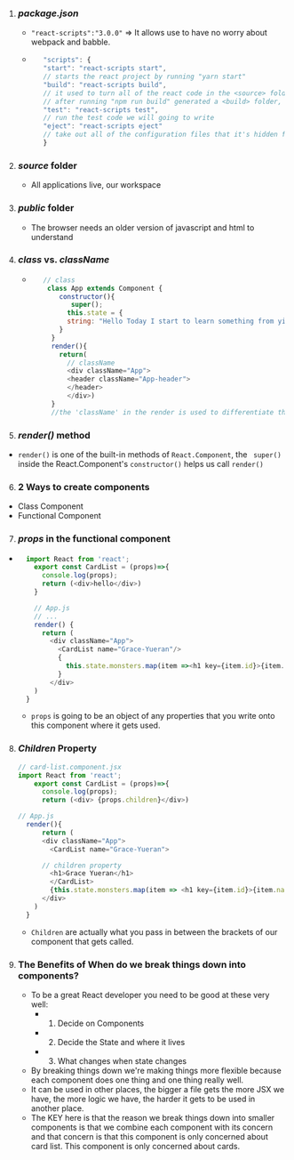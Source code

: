 1. ### *package.json*
   -  ```"react-scripts":"3.0.0"``` =>  It allows use to have no worry about webpack and babble.
   - ```javascript
        "scripts": {
        "start": "react-scripts start",
        // starts the react project by running "yarn start"
        "build": "react-scripts build",
        // it used to turn all of the react code in the <source> folder into that version the browser to understand and put it inside of this <public> folder,
        // after running "npm run build" generated a <build> folder, this is the place ready to be deployed and be displayed to the outside users.
        "test": "react-scripts test",
        // run the test code we will going to write
        "eject": "react-scripts eject"
        // take out all of the configuration files that it's hidden from us from Babble and webpack in case wwe will manage it ourselves.
        }
      ```
2. ### *source* folder
    - All applications live, our workspace
3. ### *public* folder
    - The browser needs an older version of javascript and html to understand

4. ### *class* vs. *className*
   - ```javascript
        // class
         class App extends Component {
            constructor(){
               super();
              this.state = {
              string: "Hello Today I start to learn something from yihua's teaching"
            }
          }
          render(){
            return(
              // className
              <div className="App">
              <header className="App-header">
              </header>
              </div>)
          }
          //the 'className' in the render is used to differentiate the class at the beginning
      ```
5. ### *render()* method
  - ```render()``` is one of the built-in methods of ```React.Component```, the ``` super()``` inside the React.Component's ```constructor()``` helps us call ```render()```

6. ### 2 Ways to create components
  - Class Component
  - Functional Component

7. ### *props* in the functional component
  - ```javascript
      import React from 'react';
        export const CardList = (props)=>{
          console.log(props);
          return (<div>hello</div>)
        }

        // App.js
        // ...
        render() {
          return (
            <div className="App">
              <CardList name="Grace-Yueran"/>
              {
                this.state.monsters.map(item =><h1 key={item.id}>{item.name}</h1>)
              }
            </div>
        )
      }
    ```
    - ```props``` is going to be an object of any properties that you write onto this component where it gets used.

8. ### *Children* Property
    ```javascript
    // card-list.component.jsx
    import React from 'react';
        export const CardList = (props)=>{
          console.log(props);
          return (<div> {props.children}</div>)

    // App.js
      render(){
          return (
          <div className="App">
            <CardList name="Grace-Yueran">

          // children property
            <h1>Grace Yueran</h1>
            </CardList>
            {this.state.monsters.map(item => <h1 key={item.id}>{item.name}</h1>) }
          </div>
        )
      }
    ```
   - ```Children``` are actually what you pass in between the brackets of our component that gets called.

9. ### The Benefits of When do we break things down into components?
    - To be a great React developer you need to be good at these very well:
      - 1. Decide on Components
      - 2. Decide the State and where it lives
      - 3. What changes when state changes
    - By breaking things down we're making things more flexible because each component does one thing and one thing really well.
    - It can be used in other places, the bigger a file gets the more JSX we have, the more logic we have, the harder it gets to be used in another place.
    - The KEY here is that the reason we break things down into smaller components is that we combine each component with its concern and that concern is that this component is only concerned about card list. This component is only concerned about cards.
